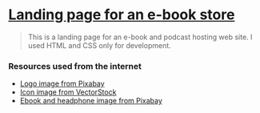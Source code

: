 # [Landing page for an e-book store](https://github.com/leulyk/book-store/blob/main/README.md)

> This is a landing page for an e-book and podcast hosting web site. I used HTML and CSS only for development.

### Resources used from the internet

- [Logo image from Pixabay](https://pixabay.com/illustrations/icon-head-profile-headphones-1243679/)
- [Icon image from VectorStock](https://www.vectorstock.com/royalty-free-vector/ebook-icon-vector-4026560)
- [Ebook and headphone image from Pixabay](https://pixabay.com/photos/ebook-headphone-relax-leisure-cozy-5066154/)
